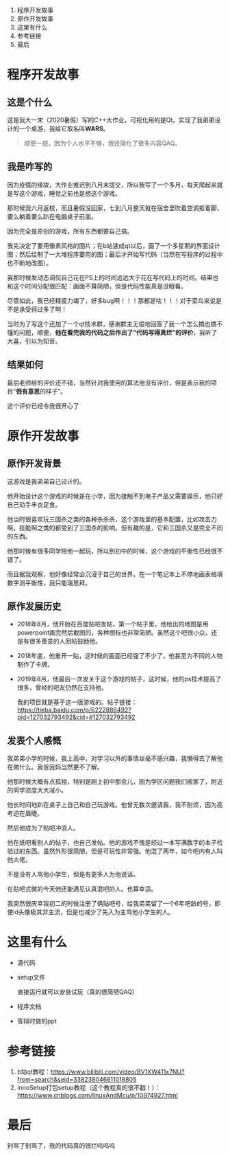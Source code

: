 1. 程序开发故事
2. 原作开发故事
3. 这里有什么
4. 参考链接
5. 最后


# 程序开发故事

## 这是个什么

这是我大一末（2020暑假）写的C++大作业，可视化用的是Qt。实现了我弟弟设计的一个桌游，我给它取名叫**WARS**。

> 顺便一提，因为个人水平不够，我还简化了很多内容QAQ。

## 我是咋写的

因为疫情的缘故，大作业推迟到八月末提交，所以我写了一个多月，每天爬起来就是写这个游戏，睡觉之前也是想这个游戏。

那时候我六月返校，而且暑假没回家，七到八月整天就在宿舍里吹着空调抠着脚，要么躺着要么趴在电脑桌子前面。

因为完全是原创的游戏，所有东西都要自己搞。

我先决定了要用像素风格的图片；在b站速成qt以后，画了一个多星期的界面设计图；然后绘制了一大堆程序要用的图；最后才开始写代码（当然在写程序的过程中也不断地改图）。

我那时候发动态调侃自己花在PS上的时间远远大于花在写代码上的时间。结果也和这个时间分配很匹配：画面不算简陋，但是代码性能真是没眼看。

尽管如此，我已经精疲力竭了，好多bug啊！！！那都是啥！！！对于菜鸟来说是不是承受得过多了啊！

当时为了写这个还加了一个qt技术群，感谢群主无偿地回答了我一个怎么搞也搞不懂的问题，顺便，**他在看完我的代码之后作出了“代码写得真烂”的评价**，我听了大喜，引以为知音。

## 结果如何

最后老师给的评价还不错，当然针对我使用的算法他没有评价，但是表示我的项目“**很有意思**的样子”。

这个评价已经令我很开心了

# 原作开发故事

## 原作开发背景

这游戏是我弟弟自己设计的。

他开始设计这个游戏的时候是在小学，因为接触不到电子产品又需要娱乐，他只好自己动手丰衣足食。

他当时很喜欢玩三国杀之类的各种杀杀杀，这个游戏里的基本配置，比如攻击力啊，技能啊之类的都受到了三国杀的影响。但有趣的是，它和三国杀又是完全不同的东西。

他那时候有很多同学陪他一起玩，所以到初中的时候，这个游戏的平衡性已经很不错了。

而且据我观察，他好像经常会沉浸于自己的世界，在一个笔记本上不停地画表格填数字测平衡性，我只能瑞思拜。

## 原作发展历史

- 2018年8月，他开始在百度贴吧发帖，第一个帖子里，他给出的地图是用powerpoint画完然后截图的，各种图标也非常简陋。虽然这个吧很小众，还是有很多善意的人回帖鼓励他。

- 2018年底，他重开一贴，这时候的画面已经强了不少了，他甚至为不同的人物制作了卡牌。

- 2019年8月，他最后一次发关于这个游戏的帖子，这时候，他的ps技术提高了很多，曾经的吧友仍然在支持他。

  我的项目就是基于这一版游戏的。帖子链接：https://tieba.baidu.com/p/6222886492?pid=127032793492&cid=#127032793492

## 发表个人感慨

我弟弟小学的时候，我上高中，对学习以外的事情丝毫不感兴趣，我懒得去了解他在做什么。我爸我妈当然更不了解。

他那时候大概有点孤独，特别是刚上初中那会儿，因为学区问题我们搬家了，附近的同学浓度大大减小。

他长时间地趴在桌子上自己和自己玩游戏。他曾无数次邀请我，我不耐烦，因为高考迫在眉睫。

然后他成为了贴吧冲浪人。

他在纸吧看别人的帖子，也自己发帖。他的游戏不愧是经过一本写满数字的本子检验过的东西。虽然外形很简陋，但是可玩性非常强。他混了两年，如今吧内有人叫他大佬。

不是没有人骂他小学生，但是有更多人为他说话。

在贴吧式微的今天他还能遇见认真混吧的人。也算幸运。

我突然很庆幸我初二的时候注册了俩贴吧号，给我弟弟留了一个6年吧龄的号，即使id头像极其非主流，但是也减少了先入为主骂他小学生的人。

# 这里有什么

- 源代码

- setup文件

  直接运行就可以安装试玩（真的很简陋QAQ）

- 程序文档
- 答辩时做的ppt


# 参考链接
1. b站qt教程：https://www.bilibili.com/video/BV1XW411x7NU?from=search&seid=338238046811018805
2. innoSetup打包setup教程（这个教程真的很不戳！）：https://www.cnblogs.com/linuxAndMcu/p/10974927.html


# 最后
别骂了别骂了，我的代码真的很烂呜呜呜
